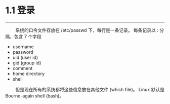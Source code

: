 # 1.1 登录
***

&emsp;&emsp;
系统的口令文件存放在 /etc/passwd 下，每行是一条记录。
每条记录以 : 分隔，包含 7 个字段

+ username
+ password
+ uid (user id)
+ gid (group id)
+ comment
+ home directory
+ shell

&emsp;&emsp;
但是现在所有的系统都将这些信息放在其他文件 (which file)。
Linux 默认是 Bourne-again shell (bash)。